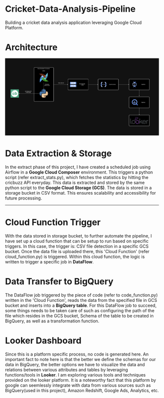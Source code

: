 # Cricket-Data-Analysis-Pipeline
Building a cricket data analysis application leveraging Google Cloud Platform.

# Architecture
![Architecture](images/architecture.jpeg)

# Data Extraction & Storage
In the extract phase of this project, I have created a scheduled job using Airflow in a **Google Cloud Composer** environment. This triggers a python script (refer extract_stats.py), which fetches the statistics by hitting the cricbuzz API everyday. This data is extracted and stored by the same python script to the **Google Cloud Storage (GCS)**. The data is stored in a storage bucket in CSV format. This ensures scalability and accessibility for future processing.

--------

# Cloud Function Trigger
With the data stored in storage bucket, to further automate the pipeline, I have set up a cloud function that can be setup to run based on specific triggers. In this case, the trigger is: CSV file detection in a specific GCS bucket. Once the data file is uploaded there, this 'Cloud Function' (refer cloud_function.py) is triggered. Within this cloud function, the logic is written to trigger a specific job in **DataFlow**.

# Data Transfer to BigQuery
The DataFlow job triggered by the piece of code (refer to code_function.py) written in the 'Cloud Function', reads the data from the specified file in GCS bucket and inserts into a **BigQuery table**. For this DataFlow job to succeed, some things needs to be taken care of such as configuring the path of the file which resides in the GCS bucket, Schema of the table to be created in BigQuery, as well as a transformation function.

# Looker Dashboard
Since this is a platform specific process, no code is generated here. An important fact to note here is that the better we define the schemas for our data in BigQuery, the better options we have to visualize the data and relations between various attributes and tables by leveraging functions/tools in **Looker**. I am exploring various tools and techniques provided on the looker platform. It is a noteworthy fact that this platform by google can seemlessly integrate with data from various sources such as BigQuery(used in this project), Amazon Redshift, Google Ads, Analytics, etc. 
